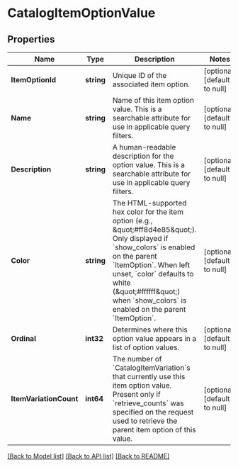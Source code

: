 # CatalogItemOptionValue

## Properties
Name | Type | Description | Notes
------------ | ------------- | ------------- | -------------
**ItemOptionId** | **string** | Unique ID of the associated item option. | [optional] [default to null]
**Name** | **string** | Name of this item option value. This is a searchable attribute for use in applicable query filters. | [optional] [default to null]
**Description** | **string** | A human-readable description for the option value. This is a searchable attribute for use in applicable query filters. | [optional] [default to null]
**Color** | **string** | The HTML-supported hex color for the item option (e.g., \&quot;#ff8d4e85\&quot;). Only displayed if &#x60;show_colors&#x60; is enabled on the parent &#x60;ItemOption&#x60;. When left unset, &#x60;color&#x60; defaults to white (\&quot;#ffffff\&quot;) when &#x60;show_colors&#x60; is enabled on the parent &#x60;ItemOption&#x60;. | [optional] [default to null]
**Ordinal** | **int32** | Determines where this option value appears in a list of option values. | [optional] [default to null]
**ItemVariationCount** | **int64** | The number of &#x60;CatalogItemVariation&#x60;s that currently use this item option value. Present only if &#x60;retrieve_counts&#x60; was specified on the request used to retrieve the parent item option of this value. | [optional] [default to null]

[[Back to Model list]](../README.md#documentation-for-models) [[Back to API list]](../README.md#documentation-for-api-endpoints) [[Back to README]](../README.md)

